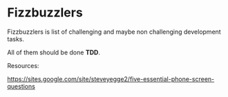 # Fizzbuzzlers

Fizzbuzzlers is list of challenging and maybe non challenging development tasks.

All of them should be done **TDD**.



Resources:

https://sites.google.com/site/steveyegge2/five-essential-phone-screen-questions

